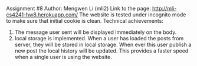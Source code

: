 Assignment #8
Author: Mengwen Li (mli2)
Link to the page: http://mli-cs4241-hw8.herokuapp.com/
The website is tested under incognito mode to make sure that initial cookie is clean.
Technical achievements:
1. The message user sent will be displayed immediately on the body.
2. local storage is implemented. When a user has loaded the posts from server,
   they will be stored in local storage. When ever this user publish a new post
   the local history will be updated. This provides a faster speed when a single
   user is using the website.
